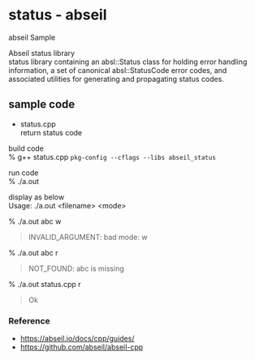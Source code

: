 status - abseil
===============

abseil Sample <br/>

Abseil status library <br/>
status library containing an absl::Status class for holding error handling information, a set of canonical absl::StatusCode error codes, and associated utilities for generating and propagating status codes. <br/>

## sample code
- status.cpp <br/>
return status code <br/>

build code <br/>
% g++ status.cpp `pkg-config --cflags --libs abseil_status`  <br/>

run code <br/>
% ./a.out <br/>

display as below <br/>
Usage: ./a.out \<filename\> \<mode\> <br/>
 
% ./a.out abc w <br/>
> INVALID_ARGUMENT: bad mode: w <br/>

% ./a.out abc r <br/>
> NOT_FOUND: abc is missing <br/>

% ./a.out status.cpp r <br/>
> Ok <br/>

### Reference <br/>
- https://abseil.io/docs/cpp/guides/
- https://github.com/abseil/abseil-cpp

